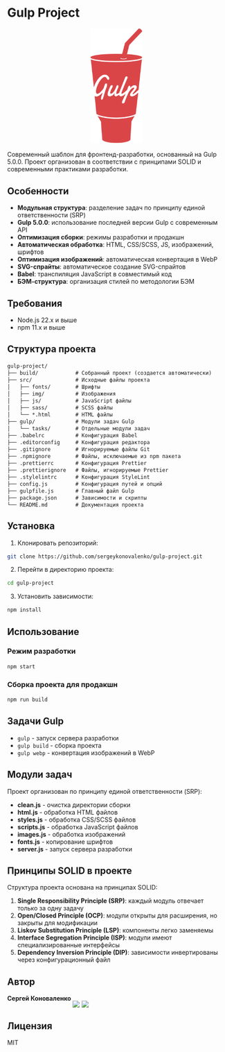 # Gulp Project

<p align="center">
  <img src="src/img/base/gulp.svg" alt="Gulp" width="120">
</p>

Современный шаблон для фронтенд-разработки, основанный на Gulp 5.0.0. Проект организован в соответствии с принципами SOLID и современными практиками разработки.

## Особенности

- **Модульная структура**: разделение задач по принципу единой ответственности (SRP)
- **Gulp 5.0.0**: использование последней версии Gulp с современным API
- **Оптимизация сборки**: режимы разработки и продакшн
- **Автоматическая обработка**: HTML, CSS/SCSS, JS, изображений, шрифтов
- **Оптимизация изображений**: автоматическая конвертация в WebP
- **SVG-спрайты**: автоматическое создание SVG-спрайтов
- **Babel**: транспиляция JavaScript в совместимый код
- **БЭМ-структура**: организация стилей по методологии БЭМ

## Требования

- Node.js 22.x и выше
- npm 11.x и выше

## Структура проекта

```
gulp-project/
├── build/            # Собранный проект (создается автоматически)
├── src/              # Исходные файлы проекта
│   ├── fonts/        # Шрифты
│   ├── img/          # Изображения
│   ├── js/           # JavaScript файлы
│   ├── sass/         # SCSS файлы
│   └── *.html        # HTML файлы
├── gulp/             # Модули задач Gulp
│   └── tasks/        # Отдельные модули задач
├── .babelrc          # Конфигурация Babel
├── .editorconfig     # Конфигурация редактора
├── .gitignore        # Игнорируемые файлы Git
├── .npmignore        # Файлы, исключаемые из npm пакета
├── .prettierrc       # Конфигурация Prettier
├── .prettierignore   # Файлы, игнорируемые Prettier
├── .stylelintrc      # Конфигурация StyleLint
├── config.js         # Конфигурация путей и опций
├── gulpfile.js       # Главный файл Gulp
├── package.json      # Зависимости и скрипты
└── README.md         # Документация проекта
```

## Установка

1. Клонировать репозиторий:

```bash
git clone https://github.com/sergeykonovalenko/gulp-project.git
```

2. Перейти в директорию проекта:

```bash
cd gulp-project
```

3. Установить зависимости:

```bash
npm install
```

## Использование

### Режим разработки

```bash
npm start
```

### Сборка проекта для продакшн

```bash
npm run build
```

## Задачи Gulp

- `gulp` - запуск сервера разработки
- `gulp build` - сборка проекта
- `gulp webp` - конвертация изображений в WebP

## Модули задач

Проект организован по принципу единой ответственности (SRP):

- **clean.js** - очистка директории сборки
- **html.js** - обработка HTML файлов
- **styles.js** - обработка CSS/SCSS файлов
- **scripts.js** - обработка JavaScript файлов
- **images.js** - обработка изображений
- **fonts.js** - копирование шрифтов
- **server.js** - запуск сервера разработки

## Принципы SOLID в проекте

Структура проекта основана на принципах SOLID:

1. **Single Responsibility Principle (SRP)**: каждый модуль отвечает только за одну задачу
2. **Open/Closed Principle (OCP)**: модули открыты для расширения, но закрыты для модификации
3. **Liskov Substitution Principle (LSP)**: компоненты легко заменяемы
4. **Interface Segregation Principle (ISP)**: модули имеют специализированные интерфейсы
5. **Dependency Inversion Principle (DIP)**: зависимости инвертированы через конфигурационный файл

## Автор

<div>
  <strong>Сергей Коноваленко</strong>
  <a href="mailto:sergeykonovalenko5550199@gmail.com" style="font-size: 0; margin-right: 5px;">
    <img src="https://img.shields.io/badge/Gmail-D14836?style=flat&logo=gmail&logoColor=white" alt="Email">
  </a>
  <a href="https://t.me/sergeykonovalenko" style="font-size: 0;">
    <img src="https://img.shields.io/badge/Telegram-2CA5E0?style=flat&logo=telegram&logoColor=white" alt="Telegram">
  </a>
</div>

## Лицензия

MIT
